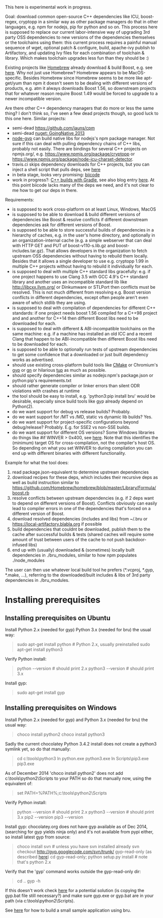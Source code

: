 This here is experimental work in progress.

Goal: download common open-source C++ dependencies like ICU, boost-regex, 
cryptopp in a similar way as other package managers do that in other languages,
e.g. npm for nodejs, pip for python and so on. This process here is supposed 
to replace our current labor-intensive way of upgrading 3rd party OSS 
dependencies to new versions of the dependencies themselves or the toolchains
using them: this current process requires a painful manual sequence of wget, 
optional patch & configure, build, apache-ivy publish to Artifactory, and
updating Ivy files for each combination of toolchain & library. Which makes
toolchain upgrades less fun than they should be :)

Existing projects like
[Homebrew](http://brew.sh/) already download & build Boost, e.g. see 
[here](https://github.com/Homebrew/homebrew/blob/master/Library/Formula/boost.rb).
Why not just use Homebrew? Homebrew appears to be MacOS-specific. Besides Homebrew
since Homebrew seems to be more like apt-get/yum than npm it doesn't seem to be
dealing with different versions of products, e.g. atm it
always downloads Boost 1.56, so downstream projects that for whatever reason
require Boost 1.49 would be forced to upgrade to a newer incompatible version.

Are there other C++ dependency managers that do more or less the same thing? I
don't think so, I've seen a few dead projects though, so good luck to this one 
here. Similar projects:

* semi-dead https://github.com/iauns/cpm
* semi-dead [nuget: GoingNative 2013](http://channel9.msdn.com/Events/GoingNative/2013/Find-Build-Share-Use-Using-NuGet-for-C-and-Cpp-Libraries)
* [node-gyp](https://github.com/TooTallNate/node-gyp) can build native libs for
  nodejs's npm package manager. Not sure if this can deal with pulling 
  dependency chains of C++ libs, probably not easily. There are bindings for
  several C++ projects on npmjs.org/, e.g. https://www.npmjs.org/package/cryptopp 
  or https://www.npmjs.org/package/node-icu-charset-detector.
* travis.ci skips dependency downloads for C++ projects, but you can inject
  a shell script that pulls deps, see 
  [here](http://docs.travis-ci.com/user/languages/cpp/)
* in beta stage, looks very promising: [biicode](https://www.biicode.com)
* work in progress?: 
  [C++ builds with Gradle](http://www.gradleware.com/video/creating-a-world-class-cc-build-system-in-gradle-2/),
  see also blog entry [here](http://blog.biicode.com/file-based-cpp-dependency-manager/). 
  At this point biicode lacks many of the deps we need, and it's not clear to
  me how to get our deps in there.

Requirements:

* is supposed to work cross-platform on at least Linux, Windows, MacOS
* is supposed to be able to download & build different versions of dependencies 
  like Boost & resolve conflicts if different downstream dependencies ask for 
  different versions of Boost.
* is supposed to be able to store successful builds of dependencies in a 
  hierarchy of caches, e.g. in the user's home directory, and optionally in an
  organization-internal cache (e.g. a simple webserver that can deal with HTTP 
  GET and PUT of boost-v110-s.lib.gz and boost-includes.tar.gz). That allows
  developers in the organization to fetch upstream OSS dependencies without
  having to rebuild them locally. Besides that it allows a single developer to
  use e.g. cryptopp 1.99 in multiple C++ projects without having to rebuild it
  individually for each.
* is supposed to deal with multiple C++ standard libs gracefully: e.g. if one
  project happens to use Clang 3.5 with GCC 4.9's C++ standard library and 
  another uses an incompatible standard lib like http://libcxx.llvm.org/ or
  Dinkumware or STLPort then conflicts must be resolved. 
  This is not much different from resolving e.g. Boost version conflicts in
  different dependencies, except often people aren't even aware of which 
  stdlib they are using.
* is supposed to deal with compilation of dependencies for different C++ 
  standards: if one project needs boost 1.56 compiled for a C++98 project and 
  and another for C++14 then different Boost libs need to be downloaded for each.
* is supposed to deal with different & ABI-incompatible toolchains on the same
  machine: e.g. if a machine has installed an old ICC and a recent Clang that
  happen to be ABI-incompatible then different Boost libs need to be downloaded 
  for each.
* is supposed to be able to optionally run tests of upstream dependencies to
  get some confidence that a downloaded or just built dependency works as 
  advertised.
* should use existing cross-platform build tools like [CMake](http://www.cmake.org/)
  or Chromium's [gyp](https://code.google.com/p/gyp/) or
  [gn](https://code.google.com/p/chromium/wiki/gn) or hilarious 
  [tup](http://gittup.org/tup/) as much as possible.
* should specify dependencies similar as nodejs:npm's package.json or 
  python:pip's requirements.txt
* should rather generate compiler or linker errors than silent ODR violations with
  crashes at runtime
* the tool should be easy to install, e.g. 'python3:pip install bru' would be
  desirable, especially since build tools like gyp already depend on Python(2).
* do we want support for debug vs release builds? Probably.
* do we want support for /MT vs /MD, static vs dynamic lib builds? Yes.
* do we want support for project-specific configurations beyond debug/release?
  Probably. E.g. for SSE2 vs non-SSE builds.
* do we want support for different OS versions? Some Windows libraries do
  things like #if WINVER > 0x400, see 
  [here](http://blogs.msdn.com/b/oldnewthing/archive/2007/04/11/2079137.aspx).
  Note that this identifies the (minimum) target OS for cross-compilation, not 
  the compiler's host OS. So depending on what you set WINVER to during compilation
  you can end up with different binaries with different functionality.

Example for what the tool does:

1. read package.json-equivalent to determine upstream dependencies
2. download recipes for these deps, which includes their recursive deps as well
   as build instruction similar to 
   https://github.com/Homebrew/homebrew/blob/master/Library/Formula/boost.rb
3. resolve conflicts between upstream dependencies (e.g. if 2 deps want
   to depend on different versions of Boost). Conflicts obviously can easily
   lead to compiler errors in one of the dependencies that's forced on a 
   different version of Boost.
4. download resolved dependencies (includes and libs) from ~/.bru or
   https://local-artifactory.blabla.org if possible
5. build dependencies that couldnt be downloaded, publish them to the cache
   after successful builds & tests (shared caches will require some amount of trust
   between users of the cache to not push backdoor-infused libs)
6. end up with (usually) downloaded & (sometimes) locally built dependencies
   in ./bru_modules, similar to how npm populates ./node_modules

The user can then use whatever local build tool he prefers (*.vcproj, *.gyp, 
*.make, ...), referring to the downloaded/built includes & libs of 3rd party
dependencies in ./bru_modules.

Installing prerequisites
===

Installing prerequisites on Ubuntu
---

Install Python 2.x (needed for gyp) Python 3.x (needed for bru) the usual way:

>sudo apt-get install python  # Python 2.x, usually preinstalled
>sudo apt-get install python3

Verify Python install:

>python --version # should print 2.x
>python3 --version # should print 3.x

Install gyp:

>sudo apt-get install gyp


Installing prerequisites on Windows
---

Install Python 2.x (needed for gyp) and Python 3.x (needed for bru) the usual
way: 

>choco install python2
>choco install python3

Sadly the current chocolatey Python 3.4.2 install does not create a python3
symlink yet, so do that manually:

>cd c:\tools\python3
>ln python.exe python3.exe
>ln Scripts\pip3.exe pip3.exe

As of December 2014 'choco install python2' does not add c:\tools\python2\Scripts
to your PATH so do that manually now, using the equivalent of:

>set PATH=%PATH%;c:\tools\python2\Scripts

Verify Python install:

>python --version # should print 2.x
>python3 --version # should print 3.x
>pip2 --version
>pip3 --version

Install gyp: chocolatey.org does not have gyp available as of Dec 2014,
(searching for gyp yields ninja only) and it's not available from pypi either,
so install latest gyp from source:

>choco install svn # unless you have svn installed already
>svn checkout http://gyp.googlecode.com/svn/trunk/ gyp-read-only 
    (as described [here](https://code.google.com/p/gyp/issues/detail?id=170))
>cd gyp-read-only; python setup.py install # note that's python 2.x

Verify that the 'gyp' command works outside the gyp-read-only dir:

>cd ..
>gyp -h

If this doesn't work check [here](https://code.google.com/p/gyp/issues/detail?id=170) 
for a potential solution (is copying the gyp.bat file still necessary?) and make sure
gyp.exe or gyp.bat are in your path (via c:\tools\python2\Scripts).

See [here](https://github.com/KjellSchubert/bru-sample) for how to build a small
sample application using bru.
